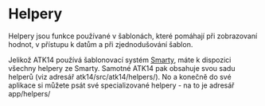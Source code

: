 Helpery
=======

Helpery jsou funkce používané v šablonách, které pomáhají při zobrazovaní hodnot, v přístupu k datům a při zjednodušování šablon.

Jelikož ATK14 používá šablonovací systém [Smarty](http://www.smarty.net/), máte k dispozici všechny helpery ze Smarty.
Samotné ATK14 pak obsahuje svou sadu helperů (viz adresář atk14/src/atk14/helpers/).
No a konečně do své aplikace si můžete psát své specializované helpery - na to je adresář app/helpers/
